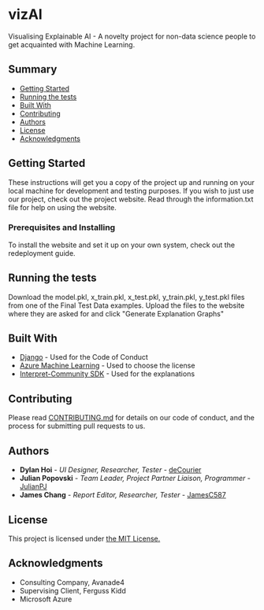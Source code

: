 # vizAI

Visualising Explainable AI - A novelty project for non-data science people to get acquainted with Machine Learning.

## Summary

  - [Getting Started](#getting-started)
  - [Running the tests](#running-the-tests)
  - [Built With](#built-with)
  - [Contributing](#contributing)
  - [Authors](#authors)
  - [License](#license)
  - [Acknowledgments](#acknowledgments)

## Getting Started

These instructions will get you a copy of the project up and running on
your local machine for development and testing purposes. If you wish to
just use our project, check out the project website. Read through the 
information.txt file for help on using the website.

### Prerequisites and Installing

To install the website and set it up on your own system, check out the redeployment guide.

## Running the tests

Download the model.pkl, x_train.pkl, x_test.pkl, y_train.pkl, y_test.pkl files from one of the Final Test Data examples.
Upload the files to the website where they are asked for and click "Generate Explanation Graphs"

## Built With

  - [Django](https://www.djangoproject.com/) - Used
    for the Code of Conduct
  - [Azure Machine Learning](https://ml.azure.com/) - Used to choose
    the license
  - [Interpret-Community SDK](https://github.com/interpretml/interpret-community) - Used
    for the explanations

## Contributing

Please read [CONTRIBUTING.md](CONTRIBUTING.md) for details on our code
of conduct, and the process for submitting pull requests to us.


## Authors

  - **Dylan Hoi** - *UI Designer, Researcher, Tester* -
    [deCourier](https://github.com/deCourier)
  - **Julian Popovski** - *Team Leader, Project Partner Liaison, Programmer* -
    [JulianPJ](https://github.com/JulianPJ)
  - **James Chang** - *Report Editor, Researcher, Tester* -
    [JamesC587](https://github.com/JamesC587)


## License

This project is licensed under [the MIT License.](LICENSE.md)

## Acknowledgments

  - Consulting Company, Avanade4
  - Supervising Client, Ferguss Kidd
  - Microsoft Azure
